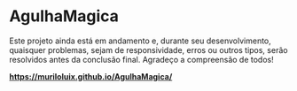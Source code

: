 # AgulhaMagica
Este projeto ainda está em andamento e, durante seu desenvolvimento, quaisquer problemas, sejam de responsividade, erros ou outros tipos, serão resolvidos antes da conclusão final. Agradeço a compreensão de todos!

**https://muriloluix.github.io/AgulhaMagica/**
